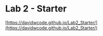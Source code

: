# Lab 2 - Starter
[https://davidwcode.github.io/Lab2_Starter/](https://davidwcode.github.io/Lab2_Starter/)